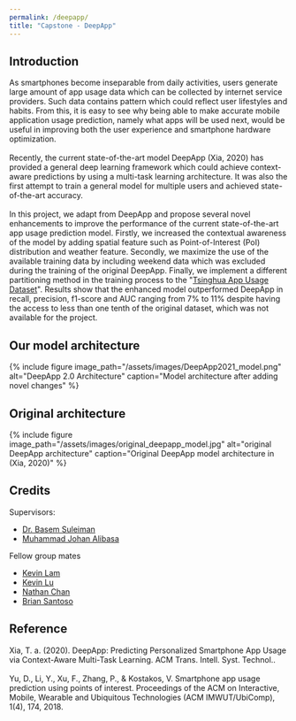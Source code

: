 ```yaml
---
permalink: /deepapp/
title: "Capstone - DeepApp"
---
```


## Introduction
As smartphones become inseparable from daily activities, users generate large amount of app usage data which can be collected by internet service providers. Such data contains pattern which could reflect user lifestyles and habits. From this, it is easy to see why being able to make accurate mobile application usage prediction, namely what apps will be used next, would be useful in improving both the user experience and smartphone hardware optimization.<br>
<br>
Recently, the current state-of-the-art model DeepApp (Xia, 2020) has provided a general deep learning framework which could achieve context-aware predictions by using a multi-task learning architecture. It was also the first attempt to train a general model for multiple users and achieved state-of-the-art accuracy.<br>
<br>
In this project, we adapt from DeepApp and propose several novel enhancements to improve the performance of the current state-of-the-art app usage prediction model. Firstly, we increased the contextual awareness of the model by adding spatial feature such as Point-of-Interest (PoI) distribution and weather feature. Secondly, we maximize the use of the available training data by including weekend data which was excluded during the training of the original DeepApp. Finally, we implement a different partitioning method in the training process to the "<a href="http://fi.ee.tsinghua.edu.cn/appusage/">Tsinghua App Usage Dataset</a>". Results show that the enhanced model outperformed DeepApp in recall, precision, f1-score and AUC ranging from 7% to 11% despite having the access to less than one tenth of the original dataset, which was not available for the project.

## Our model architecture
{% include figure image_path="/assets/images/DeepApp2021_model.png" alt="DeepApp 2.0 Architecture" caption="Model architecture after adding novel changes" %}

## Original architecture
{% include figure image_path="/assets/images/original_deepapp_model.jpg" alt="original DeepApp architecture" caption="Original DeepApp model architecture in (Xia, 2020)" %}

## Credits
Supervisors:
- <a href="https://www.sydney.edu.au/engineering/about/our-people/academic-staff/basem-suleiman.html">Dr. Basem Suleiman </a>
- <a href="https://github.com/mjohan">Muhammad Johan Alibasa </a>

Fellow group mates
- <a href="https://github.com/kew42">Kevin Lam </a>
- <a href="https://github.com/kevinlu2">Kevin Lu </a>
- <a href="https://github.com/tc5613213">Nathan Chan </a>
- <a href="https://github.com/brian-santoso">Brian Santoso </a>

## Reference
Xia, T. a. (2020). DeepApp: Predicting Personalized Smartphone App Usage via Context-Aware Multi-Task Learning. ACM Trans. Intell. Syst. Technol.. <br><br>
Yu, D., Li, Y., Xu, F., Zhang, P., & Kostakos, V. Smartphone app usage prediction using points of interest. Proceedings of the ACM on Interactive, Mobile, Wearable and Ubiquitous Technologies (ACM IMWUT/UbiComp), 1(4), 174, 2018. 
